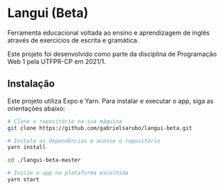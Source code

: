 # Langui (Beta)

Ferramenta educacional voltada ao ensino e aprendizagem de inglês através de exercícios de escrita e gramática.

Este projeto foi desenvolvido como parte da disciplina de Programação Web 1 pela UTFPR-CP em 2021/1.

## Instalação

Este projeto utiliza Expo e Yarn. Para instalar e executar o app, siga as orientações abaixo:

```bash
# Clone o repositório na sua máquina
git clone https://github.com/gabrielsarubo/langui-beta.git

# Instale as dependências e acesse o repositório
yarn install

cd ./langui-beta-master

# Inicie o app na plataforma escolhida
yarn start
```
